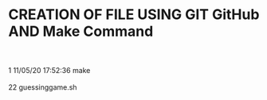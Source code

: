 # CREATION OF FILE USING GIT GitHub AND Make Command 
 <br/>
<br/>
    1  11/05/20 17:52:36 make
<br/>
<br/>
22 guessinggame.sh
